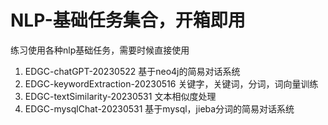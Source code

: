 # NLP-基础任务集合，开箱即用
练习使用各种nlp基础任务，需要时候直接使用

1. EDGC-chatGPT-20230522    基于neo4j的简易对话系统
2. EDGC-keywordExtraction-20230516  关键字，关键词，分词，词向量训练
3. EDGC-textSimilarity-20230531 文本相似度处理
4. EDGC-mysqlChat-20230531 基于mysql，jieba分词的简易对话系统
